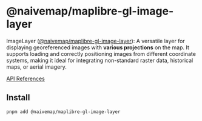 # @naivemap/maplibre-gl-image-layer

ImageLayer ([@naivemap/maplibre-gl-image-layer](https://www.npmjs.com/package/@naivemap/maplibre-gl-image-layer)): A versatile layer for displaying georeferenced images with **various projections** on the map. It supports loading and correctly positioning images from different coordinate systems, making it ideal for integrating non-standard raster data, historical maps, or aerial imagery.

[API References](https://www.naivemap.com/maplibre-gl-layers/api/image-layer/)

## Install

```bash
pnpm add @naivemap/maplibre-gl-image-layer
```

